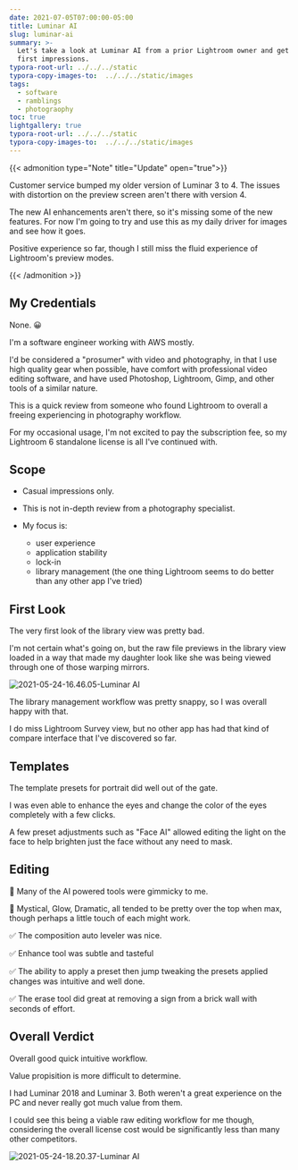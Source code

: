 ```yaml
---
date: 2021-07-05T07:00:00-05:00
title: Luminar AI
slug: luminar-ai
summary: >-
  Let's take a look at Luminar AI from a prior Lightroom owner and get some
  first impressions.
typora-root-url: ../../../static
typora-copy-images-to:  ../../../static/images
tags:
  - software
  - ramblings
  - photograophy
toc: true
lightgallery: true
typora-root-url: ../../../static
typora-copy-images-to:  ../../../static/images
---
```


{{< admonition type="Note" title="Update" open="true">}}

Customer service bumped my older version of Luminar 3 to 4.
The issues with distortion on the preview screen aren't there with version 4.

The new AI enhancements aren't there, so it's missing some of the new features.
For now I'm going to try and use this as my daily driver for images and see how it goes.

Positive experience so far, though I still miss the fluid experience of Lightroom's preview modes.

{{< /admonition >}}

## My Credentials

None. 😀

I'm a software engineer working with AWS mostly.

I'd be considered a "prosumer" with video and photography, in that I use high quality gear when possible, have comfort with professional video editing software, and have used Photoshop, Lightroom, Gimp, and other tools of a similar nature.

This is a quick review from someone who found Lightroom to overall a freeing experiencing in photography workflow.

For my occasional usage, I'm not excited to pay the subscription fee, so my Lightroom 6 standalone license is all I've continued with.

## Scope

- Casual impressions only.
- This is not in-depth review from a photography specialist.
- My focus is:

    - user experience
    - application stability
    - lock-in
    - library management (the one thing Lightroom seems to do better than any other app I've tried)

## First Look

The very first look of the library view was pretty bad.

I'm not certain what's going on, but the raw file previews in the library view loaded in a way that made my daughter look like she was being viewed through one of those warping mirrors.

![2021-05-24-16.46.05-Luminar AI](/images/2021-05-24-16.46.05-luminar-ai.png "library preview distorted in AI edition")

The library management workflow was pretty snappy, so I was overall happy with that.

I do miss Lightroom Survey view, but no other app has had that kind of compare interface that I've discovered so far.

## Templates

The template presets for portrait did well out of the gate.

I was even able to enhance the eyes and change the color of the eyes completely with a few clicks.

A few preset adjustments such as "Face AI" allowed editing the light on the face to help brighten just the face without any need to mask.

## Editing

🔳 Many of the AI powered tools were gimmicky to me.

🔳 Mystical, Glow, Dramatic, all tended to be pretty over the top when max, though perhaps a little touch of each might work.

✅ The composition auto leveler was nice.

✅ Enhance tool was subtle and tasteful

✅ The ability to apply a preset then jump tweaking the presets applied changes was intuitive and well done.

✅ The erase tool did great at removing a sign from a brick wall with seconds of effort.

## Overall Verdict

Overall good quick intuitive workflow.

Value propisition is more difficult to determine.

I had Luminar 2018 and Luminar 3. Both weren't a great experience on the PC and never really got much value from them.

I could see this being a viable raw editing workflow for me though, considering the overall license cost would be significantly less than many other competitors.

![2021-05-24-18.20.37-Luminar AI](/images/2021-05-24-18.20.37-luminar-ai.png "All Photos View")
